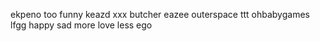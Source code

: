 ekpeno too funny
keazd
xxx
butcher
eazee
outerspace
ttt
ohbabygames
lfgg
happy
sad
more love less ego
